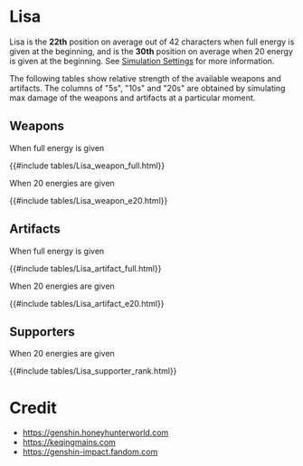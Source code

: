 # Lisa

Lisa is the **22th** position on average out of 42
characters when full energy is given at the beginning, and is the
**30th** position on average when 20 energy is given at the
beginning. See [Simulation Settings](./simulation_settings.md) for more
information.

The following tables show relative strength of the available weapons and
artifacts. The columns of "5s", "10s" and "20s" are obtained by
simulating max damage of the weapons and artifacts at a particular
moment.

## Weapons

When full energy is given

{{#include tables/Lisa_weapon_full.html}}

When 20 energies are given

{{#include tables/Lisa_weapon_e20.html}}

## Artifacts

When full energy is given

{{#include tables/Lisa_artifact_full.html}}

When 20 energies are given

{{#include tables/Lisa_artifact_e20.html}}

## Supporters

When 20 energies are given

{{#include tables/Lisa_supporter_rank.html}}

# Credit

- <https://genshin.honeyhunterworld.com>
- <https://keqingmains.com>
- <https://genshin-impact.fandom.com>
